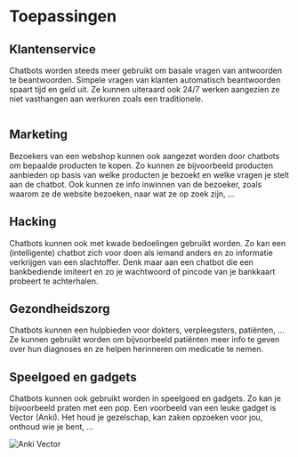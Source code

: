 # Toepassingen

## Klantenservice
Chatbots worden steeds meer gebruikt om basale vragen van antwoorden te beantwoorden. Simpele vragen van klanten automatisch beantwoorden spaart tijd en geld uit. Ze kunnen uiteraard ook 24/7 werken aangezien ze niet vasthangen aan werkuren zoals een traditionele.

<img :src="$withBase('/assets/alternate-chatbot.png')" width="300" >

## Marketing
Bezoekers van een webshop kunnen ook aangezet worden door chatbots om bepaalde producten te kopen. Zo kunnen ze bijvoorbeeld producten aanbieden op basis van welke producten je bezoekt en welke vragen je stelt aan de chatbot. Ook kunnen ze info inwinnen van de bezoeker, zoals waarom ze de website bezoeken, naar wat ze op zoek zijn, ...

## Hacking
Chatbots kunnen ook met kwade bedoelingen gebruikt worden. Zo kan een (intelligente) chatbot zich voor doen als iemand anders en zo informatie verkrijgen van een slachtoffer. Denk maar aan een chatbot die een bankbediende imiteert en zo je wachtwoord of pincode van je bankkaart probeert te achterhalen.

## Gezondheidszorg
Chatbots kunnen een hulpbieden voor dokters, verpleegsters, patiënten, ... Ze kunnen gebruikt worden om bijvoorbeeld patiënten meer info te geven over hun diagnoses en ze helpen herinneren om medicatie te nemen.

## Speelgoed en gadgets
Chatbots kunnen ook gebruikt worden in speelgoed en gadgets. Zo kan je bijvoorbeeld praten met een pop. Een voorbeeld van een leuke gadget is Vector (Anki). Het houd je gezelschap, kan zaken opzoeken voor jou, onthoud wie je bent, ...

![Anki Vector](https://www.rtlnieuws.nl/sites/default/files/styles/liggend/public/content/images/2018/12/12/anki-robot-vector.jpg?itok=xSsorql7)